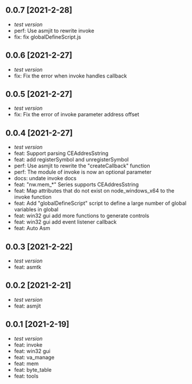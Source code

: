 ## 0.0.7 [2021-2-28]

- *test version*
- perf: Use asmjit to rewrite invoke
- fix: fix globalDefineScript.js

## 0.0.6 [2021-2-27]

- *test version*
- fix: Fix the error when invoke handles callback


## 0.0.5 [2021-2-27]

- *test version*
- fix: Fix the error of invoke parameter address offset

## 0.0.4 [2021-2-27]

- *test version*
- feat: Support parsing CEAddresSstring
- feat: add registerSymbol and unregisterSymbol
- perf: Use asmjit to rewrite the "createCallback" function
- perf: The module of invoke is now an optional parameter
- docs: undate invoke docs
- feat: "nw.mem_*" Series supports CEAddresSstring
- feat: Map attributes that do not exist on node_windows_x64 to the invoke function
- feat: Add "globalDefineScript" script to define a large number of global variables in global
- feat: win32 gui add more functions to generate controls
- feat: win32 gui add event listener callback
- feat: Auto Asm

## 0.0.3 [2021-2-22]

- *test version*
- feat: asmtk

## 0.0.2 [2021-2-21]

- *test version*
- feat: asmjit

## 0.0.1 [2021-2-19]
- *test version*
- feat: invoke
- feat: win32 gui
- feat: va_manage
- feat: mem
- feat: byte_table
- feat: tools
